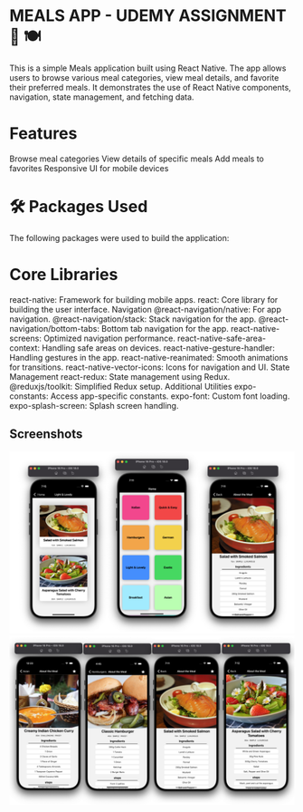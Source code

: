 
# MEALS APP - UDEMY ASSIGNMENT  🚀 🍽️


This is a simple Meals application built using React Native. The app allows users to browse various meal categories, view meal details, and favorite their preferred meals. It demonstrates the use of React Native components, navigation, state management, and fetching data.

# Features
Browse meal categories
View details of specific meals
Add meals to favorites
Responsive UI for mobile devices
# 🛠️ Packages Used
The following packages were used to build the application:

# Core Libraries
react-native: Framework for building mobile apps.
react: Core library for building the user interface.
Navigation
@react-navigation/native: For app navigation.
@react-navigation/stack: Stack navigation for the app.
@react-navigation/bottom-tabs: Bottom tab navigation for the app.
react-native-screens: Optimized navigation performance.
react-native-safe-area-context: Handling safe areas on devices.
react-native-gesture-handler: Handling gestures in the app.
react-native-reanimated: Smooth animations for transitions.
react-native-vector-icons: Icons for navigation and UI.
State Management
react-redux: State management using Redux.
@reduxjs/toolkit: Simplified Redux setup.
Additional Utilities
expo-constants: Access app-specific constants.
expo-font: Custom font loading.
expo-splash-screen: Splash screen handling.



 




##  Screenshots
![App Screenshot](./screenshots/Overview(1).png)
![App Screenshot](./screenshots/Overview(2).png)